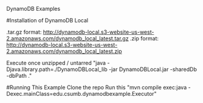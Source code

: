 DynamoDB Examples

#Installation of DynamoDB Local 

.tar.gz format: http://dynamodb-local.s3-website-us-west-2.amazonaws.com/dynamodb_local_latest.tar.gz
.zip format: http://dynamodb-local.s3-website-us-west-2.amazonaws.com/dynamodb_local_latest.zip

Execute once unzipped / untarred "java -Djava.library.path=./DynamoDBLocal_lib -jar DynamoDBLocal.jar -sharedDb -dbPath ."


#Running This Example
Clone the repo
Run this "mvn compile exec:java -Dexec.mainClass=edu.csumb.dynamodbexample.Executor"
